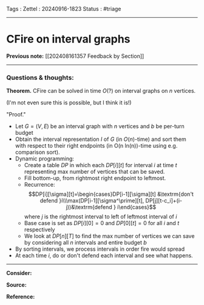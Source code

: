 Tags :
Zettel :  20240916-1823
Status : #triage 

-----

# CFire on interval graphs

**Previous note:** [[202408161357 Feedback by Section]]

-----

### Questions & thoughts:


**Theorem.** CFire can be solved in time $O(?)$ on interval graphs on $n$ vertices.

(I'm not even sure this is possible, but I think it is!)

"Proof."
 - Let $G=(V, E)$ be an interval graph with $n$ vertices and $b$ be per-turn budget
 - Obtain the interval representation $I$ of $G$ (in $O(n)$-time) and sort them with respect to their right endpoints (in O(n ln(n))-time using e.g. comparison sort).
 - Dynamic programming:
	 - Create a table $DP$ in which each $DP[i][t]$ for interval $i$ at time $t$ representing max number of vertices that can be saved.
	 - Fill bottom-up, from rightmost right endpoint to leftmost.
	 - Recurrence: $$DP[i][\sigma][t]=\begin{cases}DP[i-1][\sigma][t] &\textrm{don't defend }i\\\max(DP[i-1][\sigma^\prime][t], DP[j][t-c_i]+(i-j))&\textrm{defend } i\end{cases}$$ where $j$ is the rightmost interval to left of leftmost interval of $i$
	 - Base case is set as $DP[i][0]=0$ and $DP[0][t]=0$ for all $i$ and $t$ respectively 
	 - We look at $DP[n][T]$ to find the max number of vertices we can save by considering all $n$ intervals and entire budget $b$
 - By sorting intervals, we process intervals in order fire would spread
 - At each time $i$, do or don't defend each interval and see what happens.



-----
 
**Consider:**


**Source:** 


**Reference:** 
